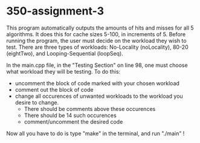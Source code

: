 # 350-assignment-3

This program automatically outputs the amounts of hits and misses for all 5 algorithms.
It does this for cache sizes 5-100, in increments of 5.
Before running the program, the user must decide on the workload they wish to test.
There are three types of workloads: No-Locality (noLocality), 80-20 (eightTwo), and Looping-Sequential (loopSeq).

In the main.cpp file, in the "Testing Section" on line 98, one must choose what workload they will be testing.
To do this:
  - uncomment the block of code marked with your chosen workload
  - comment out the block of code
  - change all occurences of unwanted workloads to the workload you desire to change. 
      - There should be comments above these occurences       
      - There should be 14 such occurences
      - comment/uncomment the desired code
 
 
Now all you have to do is type "make" in the terminal, and run "./main" !
